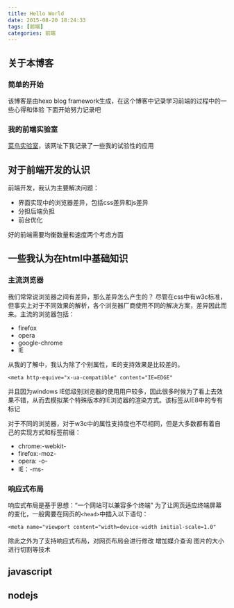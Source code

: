 ```yaml
---
title: Hello World
date: 2015-08-20 18:24:33
tags: [前端]
categories: 前端
---
```

## 关于本博客
### 简单的开始
该博客是由hexo blog framework生成，在这个博客中记录学习前端的过程中的一些心得和体验
下面开始努力记录吧

<!--more-->
### 我的前端实验室

[菜鸟实验室](http://www.rzhao.club)，该网址下我记录了一些我的试验性的应用
## 对于前端开发的认识
前端开发，我认为主要解决问题：

- 界面实现中的浏览器差异，包括css差异和js差异
- 分担后端负担
- 前台优化

好的前端需要均衡数量和速度两个考虑方面

## 一些我认为在html中基础知识
### 主流浏览器
我们常常说浏览器之间有差异，那么差异怎么产生的？
尽管在css中有w3c标准，但事实上对于不同效果的解析，各个浏览器厂商使用不同的解决方案，差异因此而来。主流的浏览器包括：
- firefox
- opera
- google-chrome
- IE

从我的了解中，我认为除了个别属性，IE的支持效果是比较差的。

`<meta http-equive="x-ua-compatible" content="IE=EDGE"`

并且因为windows IE低级别浏览器的使用用户较多，因此很多时候为了看上去效果不错，从而去模拟某个特殊版本的IE浏览器的渲染方式。该标签从IE8中的专有标记

对于不同的浏览器，对于w3c中的属性支持度也不尽相同，但是大多数都有着自己的实现方式和标签前缀：
- chrome:-webkit-
- firefox:-moz-
- opera: -o-
- IE：-ms-

### 响应式布局
响应式布局是基于思想：“一个网站可以兼容多个终端”
为了让网页适应终端屏幕的变化，一般需要在网页的`<head>`中插入以下语句：

`<meta name="viewport content="width=device-width initial-scale=1.0"`

除此之外为了支持响应式布局，对网页布局会进行修改
增加媒介查询
图片的大小进行切割等技术

## javascript

## nodejs

